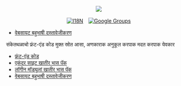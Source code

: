 <p align="center"><a href="https://wac.tax"><img src="https://cdn.jsdelivr.net/gh/wactax/img/logo.svg"/></a></p><p align="center"><a href="https://github.com/wactax/wac.tax/blob/main/doc/README.md#readme"><img alt="I18N" src="https://cdn.jsdelivr.net/gh/wactax/img/t.svg"/></a>　<a href="https://groups.google.com/u/2/g/wactax"><img alt="Google Groups" src="https://cdn.jsdelivr.net/gh/wactax/img/g-groups.svg"/></a></p>

* [वेबसायट बहुभाषी दस्तावेजीकरण](https://github.com/xxai-doc)

संकेतथळाचो फ्रंट-एंड कोड मुक्त स्रोत आसा, अणकाराक अनुकूल करपाक मदत करपाक येवकार

* [फ्रंट-एंड कोड](https://github.com/xxai-art/web)
* [एकंदर साइट खातीर भास पॅक](https://github.com/xxai-art/web/tree/main/i18n)
* [लॉगीन मॉड्यूलां खातीर भास पॅक](https://github.com/wacpkg/user/tree/main/ui.i18n)
* [वेबसायट बहुभाषी दस्तावेजीकरण](https://github.com/xxai-doc)
